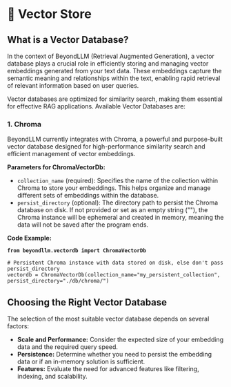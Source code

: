 # 💼 Vector Store

## **What is a Vector Database?**

In the context of BeyondLLM (Retrieval Augmented Generation), a vector database plays a crucial role in efficiently storing and managing vector embeddings generated from your text data. These embeddings capture the semantic meaning and relationships within the text, enabling rapid retrieval of relevant information based on user queries.&#x20;

Vector databases are optimized for similarity search, making them essential for effective RAG applications. Available Vector Databases are:&#x20;

### 1. Chroma

BeyondLLM currently integrates with Chroma, a powerful and purpose-built vector database designed for high-performance similarity search and efficient management of vector embeddings.

**Parameters for ChromaVectorDb:**

* `collection_name` (required): Specifies the name of the collection within Chroma to store your embeddings. This helps organize and manage different sets of embeddings within the database.
* `persist_directory` (optional): The directory path to persist the Chroma database on disk. If not provided or set as an empty string (""), the Chroma instance will be ephemeral and created in memory, meaning the data will not be saved after the program ends.

**Code Example:**

<pre class="language-python"><code class="lang-python"><strong>from beyondllm.vectordb import ChromaVectorDb
</strong>
# Persistent Chroma instance with data stored on disk, else don't pass persist_directory
vectordb = ChromaVectorDb(collection_name="my_persistent_collection", persist_directory="./db/chroma/")
</code></pre>

## Choosing the Right Vector Database

The selection of the most suitable vector database depends on several factors:

* **Scale and Performance:** Consider the expected size of your embedding data and the required query speed.&#x20;
* **Persistence:** Determine whether you need to persist the embedding data or if an in-memory solution is sufficient.
* **Features:** Evaluate the need for advanced features like filtering, indexing, and scalability.&#x20;
